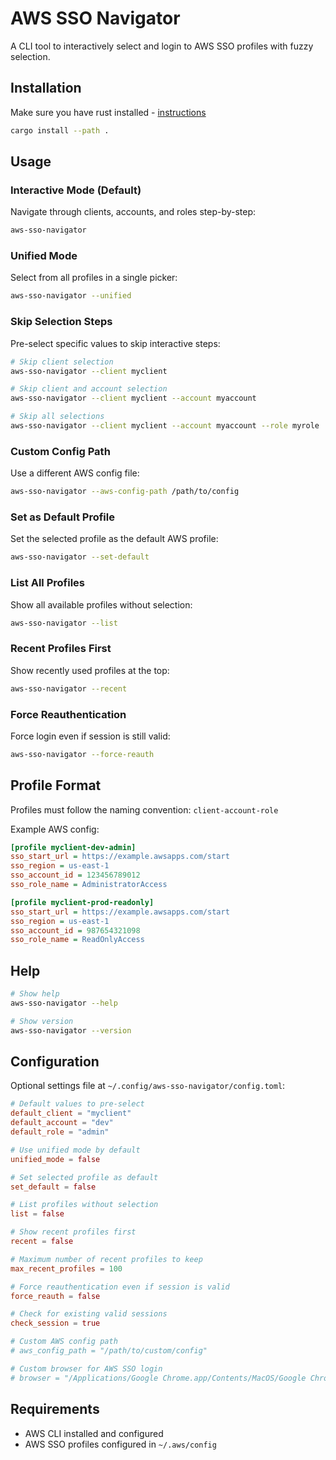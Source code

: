 # AWS SSO Navigator

A CLI tool to interactively select and login to AWS SSO profiles with fuzzy selection.

## Installation

Make sure you have rust installed - [instructions](https://rust-lang.org/tools/install/)

```bash
cargo install --path .
```

## Usage

### Interactive Mode (Default)

Navigate through clients, accounts, and roles step-by-step:

```bash
aws-sso-navigator
```

### Unified Mode

Select from all profiles in a single picker:

```bash
aws-sso-navigator --unified
```

### Skip Selection Steps

Pre-select specific values to skip interactive steps:

```bash
# Skip client selection
aws-sso-navigator --client myclient

# Skip client and account selection
aws-sso-navigator --client myclient --account myaccount

# Skip all selections
aws-sso-navigator --client myclient --account myaccount --role myrole
```

### Custom Config Path

Use a different AWS config file:

```bash
aws-sso-navigator --aws-config-path /path/to/config
```

### Set as Default Profile

Set the selected profile as the default AWS profile:

```bash
aws-sso-navigator --set-default
```

### List All Profiles

Show all available profiles without selection:

```bash
aws-sso-navigator --list
```

### Recent Profiles First

Show recently used profiles at the top:

```bash
aws-sso-navigator --recent
```

### Force Reauthentication

Force login even if session is still valid:

```bash
aws-sso-navigator --force-reauth
```

## Profile Format

Profiles must follow the naming convention: `client-account-role`

Example AWS config:

```ini
[profile myclient-dev-admin]
sso_start_url = https://example.awsapps.com/start
sso_region = us-east-1
sso_account_id = 123456789012
sso_role_name = AdministratorAccess

[profile myclient-prod-readonly]
sso_start_url = https://example.awsapps.com/start
sso_region = us-east-1
sso_account_id = 987654321098
sso_role_name = ReadOnlyAccess
```

## Help

```bash
# Show help
aws-sso-navigator --help

# Show version
aws-sso-navigator --version
```

## Configuration

Optional settings file at `~/.config/aws-sso-navigator/config.toml`:

```toml
# Default values to pre-select
default_client = "myclient"
default_account = "dev" 
default_role = "admin"

# Use unified mode by default
unified_mode = false

# Set selected profile as default
set_default = false

# List profiles without selection
list = false

# Show recent profiles first
recent = false

# Maximum number of recent profiles to keep
max_recent_profiles = 100

# Force reauthentication even if session is valid
force_reauth = false

# Check for existing valid sessions
check_session = true

# Custom AWS config path
# aws_config_path = "/path/to/custom/config"

# Custom browser for AWS SSO login
# browser = "/Applications/Google Chrome.app/Contents/MacOS/Google Chrome"
```

## Requirements

- AWS CLI installed and configured
- AWS SSO profiles configured in `~/.aws/config`
